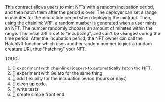 This contract allows users to mint NFTs with a random incubation period, and then hatch them after the period is over. The deployer can set a range in
minutes for the incubation period when deploying the contract. Then, using the chainlink VRF, a random number is generated when a user mints an NFT. The number 
randomly chooses an amount of minutes within the range. The initial URI is set to "incubating", and can't be changed during the time period. After the 
incubation period, the NFT owner can call the HatchNft function which uses another random number to pick a random creature URI, thus "hatching" your NFT. 

TODO:
1. [] experiment with chainlink Keepers to automatically hatch the NFT.
2. [] experiment with Gelato for the same thing
3. [] add flexibilty for the incubation period (hours or days)
4. [] clean up code
5. [] write tests
6. [] create simple front end
